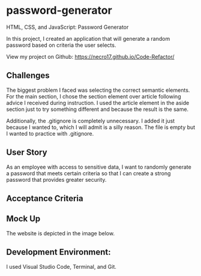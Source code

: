 # password-generator

HTML, CSS, and JavaScript: Password Generator

In this project, I created an application that will generate a random password based on criteria the user selects.

View my project on Github: https://necro17.github.io/Code-Refactor/

## Challenges

The biggest problem I faced was selecting the correct semantic elements. For the main section, I chose the section element over article following advice I received during instruction. I used the article element in the aside section just to try something different and because the result is the same.

Additionally, the .gitignore is completely unnecessary. I added it just because I wanted to, which I will admit is a silly reason. The file is empty but I wanted to practice with .gitignore.

## User Story


As an employee with access to sensitive data, I want to randomly generate a password that meets certain criteria so that I can create a strong password that provides greater security.


## Acceptance Criteria





## Mock Up
The website is depicted in the image below.

<!-- <img src="./assets/images/insertimage"></img> -->

## Development Environment:
I used Visual Studio Code, Terminal, and Git.